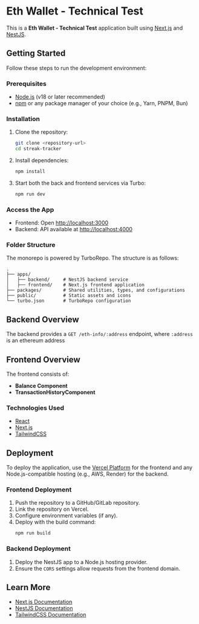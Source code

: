 # Eth Wallet - Technical Test

This is a **Eth Wallet - Technical Test** application built using [Next.js](https://nextjs.org) and [NestJS](https://nestjs.com). 


## Getting Started

Follow these steps to run the development environment:

### Prerequisites
- [Node.js](https://nodejs.org) (v18 or later recommended)
- [npm](https://npmjs.com) or any package manager of your choice (e.g., Yarn, PNPM, Bun)

### Installation

1. Clone the repository:
   ```bash
   git clone <repository-url>
   cd streak-tracker
   ```

2. Install dependencies:
   ```bash
   npm install
   ```

3. Start both the back and frontend services via Turbo:
   ```bash
   npm run dev
   ```

### Access the App

- Frontend: Open [http://localhost:3000](http://localhost:3000)
- Backend: API available at [http://localhost:4000](http://localhost:4000)

### Folder Structure

The monorepo is powered by TurboRepo. The structure is as follows:
```
.
├── apps/
│   ├── backend/     # NestJS backend service
│   ├── frontend/    # Next.js frontend application
├── packages/        # Shared utilities, types, and configurations
├── public/          # Static assets and icons
└── turbo.json       # TurboRepo configuration
```

## Backend Overview

The backend provides a `GET /eth-info/:address` endpoint, where `:address` is an ethereum address


## Frontend Overview

The frontend consists of:
- **Balance Component**
- **TransactionHistoryComponent**

### Technologies Used
- [React](https://reactjs.org)
- [Next.js](https://nextjs.org)
- [TailwindCSS](https://tailwindcss.com)

## Deployment

To deploy the application, use the [Vercel Platform](https://vercel.com) for the frontend and any Node.js-compatible hosting (e.g., AWS, Render) for the backend.

### Frontend Deployment

1. Push the repository to a GitHub/GitLab repository.
2. Link the repository on Vercel.
3. Configure environment variables (if any).
4. Deploy with the build command:
   ```bash
   npm run build
   ```

### Backend Deployment

1. Deploy the NestJS app to a Node.js hosting provider.
2. Ensure the `CORS` settings allow requests from the frontend domain.

## Learn More

- [Next.js Documentation](https://nextjs.org/docs)
- [NestJS Documentation](https://docs.nestjs.com)
- [TailwindCSS Documentation](https://tailwindcss.com/docs)